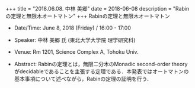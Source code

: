 +++
title = "2018.06.08. 中林 美郷"
date = 2018-06-08
description = "Rabinの定理と無限木オートマトン"
+++
Rabinの定理と無限木オートマトン

<!--more-->

- Date/Time: June 8, 2018 (Friday) / 16:00 - 17:00

- Speaker: 中林 美郷 氏  (東北大学大学院 理学研究科)

- Venue: Rm 1201, Science Complex A, Tohoku Univ.

- Abstract:  Rabinの定理とは，無限二分木のMonadic second-order theoryがdecidableであることを主張する定理である．本発表ではオートマトンの基本事項について述べながら，Rabinの定理の証明を行う．
